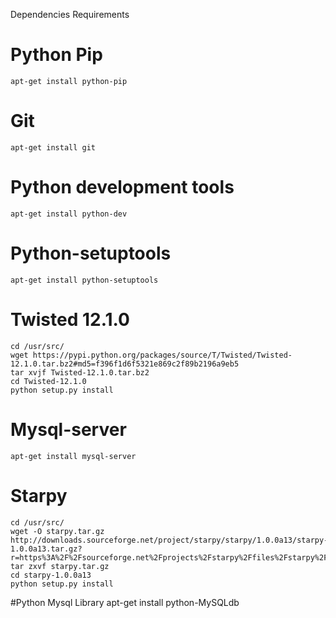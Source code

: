 Dependencies Requirements


# Python Pip 
    apt-get install python-pip

# Git
    apt-get install git

# Python development tools
    apt-get install python-dev

# Python-setuptools
    apt-get install python-setuptools
    
# Twisted 12.1.0
    cd /usr/src/
    wget https://pypi.python.org/packages/source/T/Twisted/Twisted-12.1.0.tar.bz2#md5=f396f1d6f5321e869c2f89b2196a9eb5
    tar xvjf Twisted-12.1.0.tar.bz2
    cd Twisted-12.1.0
    python setup.py install
    
# Mysql-server
    apt-get install mysql-server

# Starpy
    cd /usr/src/
    wget -O starpy.tar.gz http://downloads.sourceforge.net/project/starpy/starpy/1.0.0a13/starpy-1.0.0a13.tar.gz?r=https%3A%2F%2Fsourceforge.net%2Fprojects%2Fstarpy%2Ffiles%2Fstarpy%2F1.0.0a13%2F&ts=1459000345&use_mirror=nbtelecom
    tar zxvf starpy.tar.gz
    cd starpy-1.0.0a13
    python setup.py install
    
#Python Mysql Library
    apt-get install python-MySQLdb
